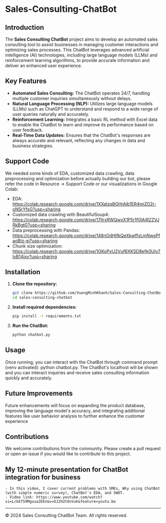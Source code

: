 # Sales-Consulting-ChatBot

## Introduction
The **Sales Consulting ChatBot** project aims to develop an automated sales consulting tool to assist businesses in managing customer interactions and optimizing sales processes. This ChatBot leverages advanced artificial intelligence (AI) technologies, including large language models (LLMs) and reinforcement learning algorithms, to provide accurate information and deliver an enhanced user experience.

## Key Features
- **Automated Sales Consulting:** The ChatBot operates 24/7, handling multiple customer inquiries simultaneously without delays.
- **Natural Language Processing (NLP):** Utilizes large language models (LLMs) such as ChatGPT to understand and respond to a wide range of user queries naturally and accurately.
- **Reinforcement Learning:** Integrates a basic RL method with Excel data to enable the ChatBot to learn and improve its performance based on user feedback.
- **Real-Time Data Updates:** Ensures that the ChatBot's responses are always accurate and relevant, reflecting any changes in data and business strategies.

## Support Code
We needed some kinds of EDA, customized data crawling, data preprocessing and optimization before actually building our bot, please refer the code in Resource -> Support Code or our visualizations in Google Colab:
- EDA: https://colab.research.google.com/drive/1XXaIzqBGHrAjb1ER4miZO2r-oNSrYfsG?usp=sharing
- Customized data crawling with BeautifulSoup4: https://colab.research.google.com/drive/17lIrxRWQwxX1P5r1f0IAiRZZVJRkBgtG?usp=sharing
- Data preprocessing with Pandas: https://colab.research.google.com/drive/148nOdHIfkQeXkwffxLmNwsPfaoBtz-ei?usp=sharing
- Chunk size optimization: https://colab.research.google.com/drive/1GKoPyU2Vuf6XKSD8efk0UIv7lxB14ixy?usp=sharing

## Installation
1. **Clone the repository:**
    ```bash
    git clone https://github.com/VuongMinhKhanh/Sales-Consulting-ChatBot.git sales-consulting-chatbot
    cd sales-consulting-chatbot
    ```
2. **Install required dependencies:**
    ```bash
    pip install -r requirements.txt
    ```
3. **Run the ChatBot:**
    ```bash
    python chatbot.py
    ```

## Usage
Once running, you can interact with the ChatBot through command prompt (venv activated): python chatbot.py. The ChatBot's localhost will be shown and you can interact inquiries and receive sales consulting information quickly and accurately.

## Future Improvements
Future enhancements will focus on expanding the product database, improving the language model's accuracy, and integrating additional features like user behavior analysis to further enhance the customer experience

## Contributions
We welcome contributions from the community. Please create a pull request or open an issue if you would like to contribute to this project.

## My 12-minute presentation for ChatBot integration for business
    - In this video, I cover current problems with SMEs, Why using ChatBot (with simple numeric survey), ChatBot's EDA, and SWOT.
    - Video link: https://www.youtube.com/watch?si=LckEf59Mguua2EEn&v=OJ2hUt6nVuk&feature=youtu.be

---

© 2024 Sales Consulting ChatBot Team. All rights reserved.
